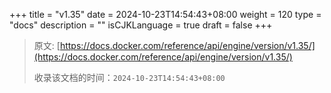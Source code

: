 +++
title = "v1.35"
date = 2024-10-23T14:54:43+08:00
weight = 120
type = "docs"
description = ""
isCJKLanguage = true
draft = false
+++

> 原文: [https://docs.docker.com/reference/api/engine/version/v1.35/](https://docs.docker.com/reference/api/engine/version/v1.35/)
>
> 收录该文档的时间：`2024-10-23T14:54:43+08:00`
